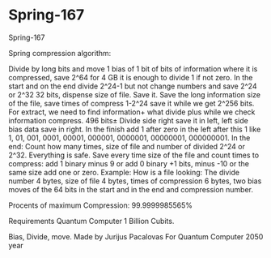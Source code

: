 # Spring-167
Spring-167


Spring compression algorithm:

Divide by long bits and move 1 bias of 1 bit of bits of information where it is compressed, save 2^64 for 4 GB it is enough to divide 1 if not zero. In the start and on the end divide 2^24-1 but not change numbers and save 2^24 or 2^32 32 bits, dispense size of file. Save it. Save the long information size of the file, save times of compress 1-2^24 save it while we get 2^256 bits. For extract, we need to find information+ what divide plus while we check information compress. 496 bits± Divide side right save it in left, left side bias data save in right. In the finish add 1 after zero in the left after this 1 like 1, 01, 001, 0001, 00001, 000001, 0000001, 00000001, 000000001. In the end: Count how many times, size of file and number of divided 2^24 or 2^32. Everything is safe. Save every time size of the file and count times to compress: add 1 binary minus 9 or add 0 binary +1 bits, minus -10 or the same size add one or zero.
Example:
How is a file looking:
The divide number 4 bytes, size of file 4 bytes, times of compression 6 bytes, two bias moves of the 64 bits in the start and in the end and compression number.

Procents of maximum Compression: 99.9999985565%

Requirements Quantum Computer 1 Billion Cubits.

Bias, Divide, move.
Made by Jurijus Pacalovas
For Quantum Computer 2050 year
